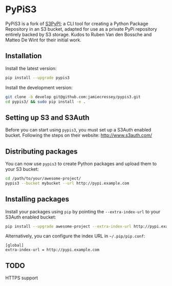 PyPiS3
======

PyPiS3 is a fork of [S3PyPI](https://github.com/novemberfiveco/s3pypi); a CLI tool for creating a Python Package Repository in an S3 bucket, adapted for use as a private PyPi repository entirely backed by S3 storage. Kudos to Ruben Van den Bossche and Matteo De Wint for their initial work.


Installation
------------

Install the latest version:

```bash
pip install --upgrade pypis3
```

Install the development version:

```bash
git clone -b develop git@github.com:jamiecressey/pypis3.git
cd pypis3/ && sudo pip install -e .
```


Setting up S3 and S3Auth
----------------------------

Before you can start using ``pypis3``, you must set up a S3Auth enabled bucket. Following the steps on their website: http://www.s3auth.com/

Distributing packages
---------------------

You can now use ``pypis3`` to create Python packages and upload them to your S3 bucket:

```bash
cd /path/to/your/awesome-project/
pypis3 --bucket mybucket --url http://pypi.example.com
```


Installing packages
-------------------

Install your packages using ``pip`` by pointing the ``--extra-index-url`` to your S3Auth enabled bucket:

```bash
pip install --upgrade awesome-project --extra-index-url http://pypi.example.com/
```

Alternatively, you can configure the index URL in ``~/.pip/pip.conf``:

```
[global]
extra-index-url = http://pypi.example.com
```


TODO
-------------------

HTTPS support
